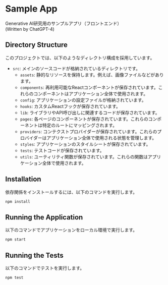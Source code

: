 # Sample App

Generative AI研究用のサンプルアプリ（フロントエンド）  
(Written by ChatGPT-4)

## Directory Structure

このプロジェクトでは、以下のようなディレクトリ構成を採用しています。

- `src`: メインのソースコードが格納されているディレクトリです。
  - `assets`: 静的なリソースを保持します。例えば、画像ファイルなどがあります。
  - `components`: 再利用可能なReactコンポーネントが保存されています。これらのコンポーネントはアプリケーション全体で使用されます。
  - `config`: アプリケーションの設定ファイルが格納されています。
  - `hooks`: カスタムReactフックが保存されています。
  - `lib`: ライブラリやAPI呼び出しに関連するコードが保存されています。
  - `pages`: 各ページのコンポーネントが保存されています。これらのコンポーネントは特定のルートにマッピングされます。
  - `providers`: コンテクストプロバイダーが保存されています。これらのプロバイダーはアプリケーション全体で使用される状態を管理します。
  - `styles`: アプリケーションのスタイルシートが保存されています。
  - `tests`: テストコードが保存されています。
  - `utils`: ユーティリティ関数が保存されています。これらの関数はアプリケーション全体で使用されます。

## Installation

依存関係をインストールするには、以下のコマンドを実行します。

```bash
npm install
```

## Running the Application

以下のコマンドでアプリケーションをローカル環境で実行します。

```bash
npm start
```

## Running the Tests

以下のコマンドでテストを実行します。

```bash
npm test
```
